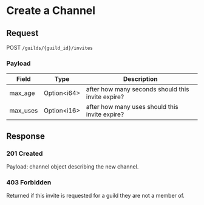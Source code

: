 # Create a Channel

## Request
POST `/guilds/{guild_id}/invites`

### Payload
| Field | Type | Description |
| ----- | ---- | ----------- |
| max_age | Option\<i64> | after how many seconds should this invite expire? |
| max_uses | Option\<i16> | after how many uses should this invite expire? |

## Response
### 201 Created
Payload: channel object describing the new channel.

### 403 Forbidden
Returned if this invite is requested for a guild they are not a member of.
